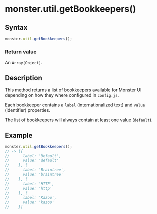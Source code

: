 # monster.util.getBookkeepers()

## Syntax
```javascript
monster.util.getBookkeepers();
```

### Return value
An `Array[Object]`.

## Description
This method returns a list of bookkeepers available for Monster UI depending on how they where configured in `config.js`.

Each bookkeeper contains a `label` (internationalized text) and `value` (identifier) properties.

The list of bookkeepers will always contain at least one value (`default`).

## Example
```javascript
monster.util.getBookkeepers();
// -> [{
//      label: 'Default',
//      value: 'default'
//    }, {
//      label: 'Braintree',
//      value: 'braintree'
//    }, {
//      label: 'HTTP',
//      value: 'http'
//    }, {
//      label: 'Kazoo',
//      value: 'kazoo'
//    }]
```
